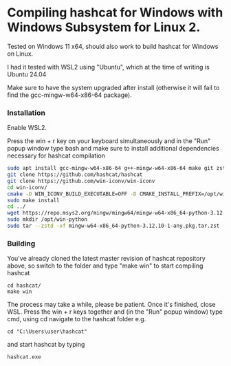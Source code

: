 # Compiling hashcat for Windows with Windows Subsystem for Linux 2.

Tested on Windows 11 x64, should also work to build hashcat for Windows on Linux.

I had it tested with WSL2 using "Ubuntu", which at the time of writing is Ubuntu 24.04

Make sure to have the system upgraded after install (otherwise it will fail to find the gcc-mingw-w64-x86-64 package).

### Installation ###

Enable WSL2.

Press the win + r key on your keyboard simultaneously and in the "Run" popup window type bash and make sure to install additional dependencies necessary for hashcat compilation
```bash
sudo apt install gcc-mingw-w64-x86-64 g++-mingw-w64-x86-64 make git zstd python3-dev
git clone https://github.com/hashcat/hashcat
git clone https://github.com/win-iconv/win-iconv
cd win-iconv/
cmake -D WIN_ICONV_BUILD_EXECUTABLE=OFF -D CMAKE_INSTALL_PREFIX=/opt/win-iconv-64 -D CMAKE_CXX_COMPILER=$(which x86_64-w64-mingw32-g++) -D CMAKE_C_COMPILER=$(which x86_64-w64-mingw32-gcc)
sudo make install
cd ../
wget https://repo.msys2.org/mingw/mingw64/mingw-w64-x86_64-python-3.12.10-1-any.pkg.tar.zst
sudo mkdir /opt/win-python
sudo tar --zstd -xf mingw-w64-x86_64-python-3.12.10-1-any.pkg.tar.zst -C /opt/win-python
```

### Building ###

You've already cloned the latest master revision of hashcat repository above, so switch to the folder and type "make win" to start compiling hashcat
```
cd hashcat/
make win
```

The process may take a while, please be patient. Once it's finished, close WSL.
Press the win + r keys together and (in the "Run" popup window) type cmd, using cd navigate to the hashcat folder e.g.
```
cd "C:\Users\user\hashcat"
```
and start hashcat by typing
```
hashcat.exe
```
